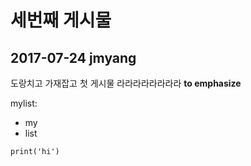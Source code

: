 # 세번째  게시물

## 2017-07-24 jmyang

도랑치고 가재잡고 첫 게시물
라라라라라라라라
**to emphasize**

mylist:

  * my
  * list

<code>print('hi')</code>
